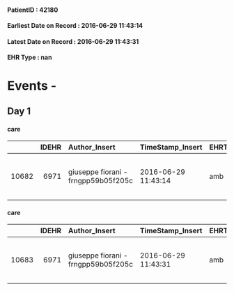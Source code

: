 
#### PatientID : 42180
#### Earliest Date on Record : 2016-06-29 11:43:14
#### Latest Date on Record : 2016-06-29 11:43:31
#### EHR Type : nan

# Events - 

## Day 1

#### care
|       |   IDEHR | Author_Insert                       | TimeStamp_Insert    | EHRType   |   PatientID |   IDGESTIONE_AUSILI |   opt_annulla_consegna | dt_Ric_consegna     | opt_ausilio                             |
|------:|--------:|:------------------------------------|:--------------------|:----------|------------:|--------------------:|-----------------------:|:--------------------|:----------------------------------------|
| 10682 |    6971 | giuseppe fiorani - frngpp59b05f205c | 2016-06-29 11:43:14 | amb       |       42180 |               10578 |                      0 | 2016-06-29 00:00:00 | antid air mattress with compressor # 16 |

#### care
|       |   IDEHR | Author_Insert                       | TimeStamp_Insert    | EHRType   |   PatientID |   IDGESTIONE_AUSILI |   opt_annulla_consegna | dt_Ric_consegna     | opt_ausilio                                     |
|------:|--------:|:------------------------------------|:--------------------|:----------|------------:|--------------------:|-----------------------:|:--------------------|:------------------------------------------------|
| 10683 |    6971 | giuseppe fiorani - frngpp59b05f205c | 2016-06-29 11:43:31 | amb       |       42180 |               10579 |                      0 | 2016-06-29 00:00:00 | electronic articulated bed with side rails # 14 |


